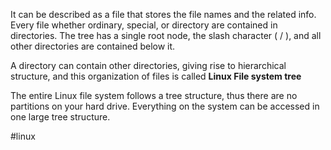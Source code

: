 It can be described as a file that stores the file names and the related info. Every file whether ordinary, special, or directory  are contained in directories. The tree has a single root node, the slash character ( / ), and all other directories are contained below it.

A directory can contain other directories, giving rise to hierarchical structure, and this organization of files is called **Linux File system tree**

The entire Linux file system follows a tree structure, thus there are no partitions on your hard drive. Everything on the system can be accessed in one large tree structure.


#linux 
